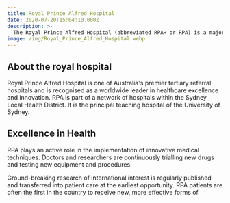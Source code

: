 ```yaml
---
title: Royal Prince Alfred Hospital
date: 2020-07-20T15:04:10.000Z
description: >-
  The Royal Prince Alfred Hospital (abbreviated RPAH or RPA) is a major public teaching hospital in Sydney, Australia, located on Missenden Road in Camperdown.
image: /img/Royal_Prince_Alfred_Hospital.webp
---
```


## About the royal hospital

Royal Prince Alfred Hospital is one of Australia's premier tertiary referral hospitals and is recognised as a worldwide leader in healthcare excellence and innovation. RPA is part of a network of hospitals within the Sydney Local Health District. It is the principal teaching hospital of the University of Sydney.

## Excellence in Health

RPA plays an active role in the implementation of innovative medical techniques. Doctors and researchers are continuously trialling new drugs and testing new equipment and procedures.

Ground-breaking research of international interest is regularly published and transferred into patient care at the earliest opportunity. RPA patients are often the first in the country to receive new, more effective forms of
